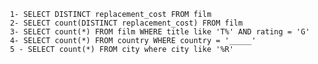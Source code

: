      1- SELECT DISTINCT replacement_cost FROM film
     2- SELECT count(DISTINCT replacement_cost) FROM film
     3- SELECT count(*) FROM film WHERE title like 'T%' AND rating = 'G'
     4- SELECT count(*) FROM country WHERE country = '_____'
     5 - SELECT count(*) FROM city where city like '%R' 

